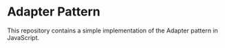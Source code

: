 # Adapter Pattern

This repository contains a simple implementation of the Adapter pattern in JavaScript.
